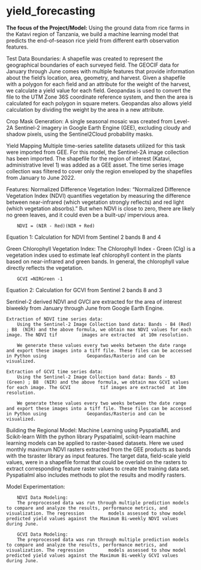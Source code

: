 # yield_forecasting
<html>
<body>
<b>The focus of the Project/Model:</b>
Using the ground data from rice farms in the Katavi region of Tanzania, we build a machine learning model that predicts the end-of-season rice yield from different earth observation features.


Test Data Boundaries: A shapefile was created to represent the geographical boundaries of each surveyed field.  The GEOCIF data for January through June comes with multiple features that provide information about the field’s location, area, geometry, and harvest. Given a shapefile with a polygon for each field and an attribute for the weight of the harvest, we calculate a yield value for each field. Geopandas is used to convert the file to the UTM Zone 36S coordinate reference system, and then the area is calculated for each polygon in square meters. Geopandas also allows yield calculation by dividing the weight by the area in a new attribute.


Crop Mask Generation:
A single seasonal mosaic was created from Level-2A Sentinel-2 imagery in Google Earth Engine (GEE), excluding cloudy and shadow pixels, using the Sentinel2Cloud probability masks.


Yield Mapping 
Multiple time-series satellite datasets utilized for this task were imported from GEE. For this model, the Sentinel-2A image collection has been imported. The shapefile for the region of interest (Katavi, administrative level 1) was added as a GEE asset. The time series image collection was filtered to cover only the region enveloped by the shapefiles from January to June 2022.

Features:
Normalized  Difference Vegetation Index: 
“Normalized Difference Vegetation Index (NDVI) quantifies vegetation by measuring the difference between near-infrared (which vegetation strongly reflects) and red light (which vegetation absorbs).” But when NDVI is close to zero, there are likely no green leaves, and it could even be a built-up/ impervious area.

        NDVI = (NIR - Red)(NIR + Red)
Equation 1: Calculation for NDVI from Sentinel 2 bands 8 and 4

Green Chlorophyll Vegetation Index:
The Chlorophyll Index - Green (Clg) is a vegetation index used to estimate leaf chlorophyll content in the plants based on near-infrared and green bands. In general, the chlorophyll value directly reflects the vegetation.

        GCVI =NIRGreen -1 
Equation 2: Calculation for GCVI from Sentinel 2 bands 8 and 3

Sentinel-2 derived NDVI and GVCI are extracted for the area of interest biweekly from January through June from Google Earth Engine.

    Extraction of NDVI time series data:
        Using the Sentinel-2 Image Collection band data: Bands - B4 (Red) ; B8  (NIR) and the above formula, we obtain max NDVI values for each image. The NDVI tif         images are extracted  at 10m resolution.

        We generate these values every two weeks between the date range and export these images into a tiff file. These files can be accessed in Python using               Geopandas/Rasterio and can be visualized. 

    Extraction of GCVI time series data:
        Using the Sentinel-2 Image Collection band data: Bands - B3 (Green) ; B8  (NIR) and the above formula, we obtain max GCVI values for each image. The GCVI           tif images are extracted  at 10m resolution.

        We generate these values every two weeks between the date range and export these images into a tiff file. These files can be accessed in Python using               Geopandas/Rasterio and can be visualized. 


Building the Regional Model:
Machine Learning using PyspatialML and Scikit-learn
With the python library Pyspatialml, scikit-learn machine learning models can be applied to raster-based datasets. Here we used monthly maximum NDVI rasters extracted from the GEE products as bands with the tsraster library as input features. The target data, field-scale yield values, were in a shapefile format that could be overlaid on the rasters to extract corresponding feature raster values to create the training data set. Pyspatialml also includes methods to plot the results and modify rasters.

Model Experimentation:

        NDVI Data Modeling:
        The preprocessed data was run through multiple prediction models to compare and analyze the results, performance metrics, and visualization. The regression         models assessed to show model predicted yield values against the Maximum Bi-weekly NDVI values during June.

        GCVI Data Modeling:
        The preprocessed data was run through multiple prediction models to compare and analyze the results, performance metrics, and visualization. The regression         models assessed to show model predicted yield values against the Maximum Bi-weekly GCVI values during June.

</body>
</html>
